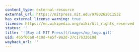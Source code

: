 ```yaml
---
content_type: external-resource
external_url: https://mitpress.mit.edu/9780262011532
has_external_license_warning: true
license: https://en.wikipedia.org/wiki/All_rights_reserved
status: ''
title: '![Buy at MIT Press](/images/mp_logo.gif)'
uid: 465f66a8-4c0d-4e5f-9a2d-37c17632610d
wayback_url: ''
---
```

